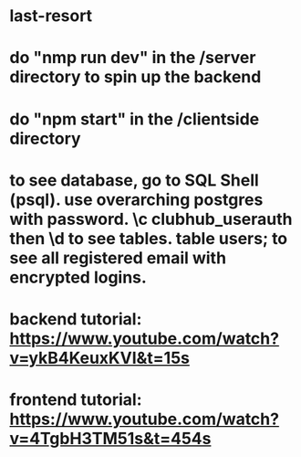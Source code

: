# last-resort
# do "nmp run dev" in the /server directory to spin up the backend

# do "npm start" in the /clientside directory

# to see database, go to SQL Shell (psql). use overarching postgres with password. \c clubhub_userauth then \d to see tables. table users; to see all registered email with encrypted logins.

# backend tutorial: https://www.youtube.com/watch?v=ykB4KeuxKVI&t=15s
# frontend tutorial: https://www.youtube.com/watch?v=4TgbH3TM51s&t=454s